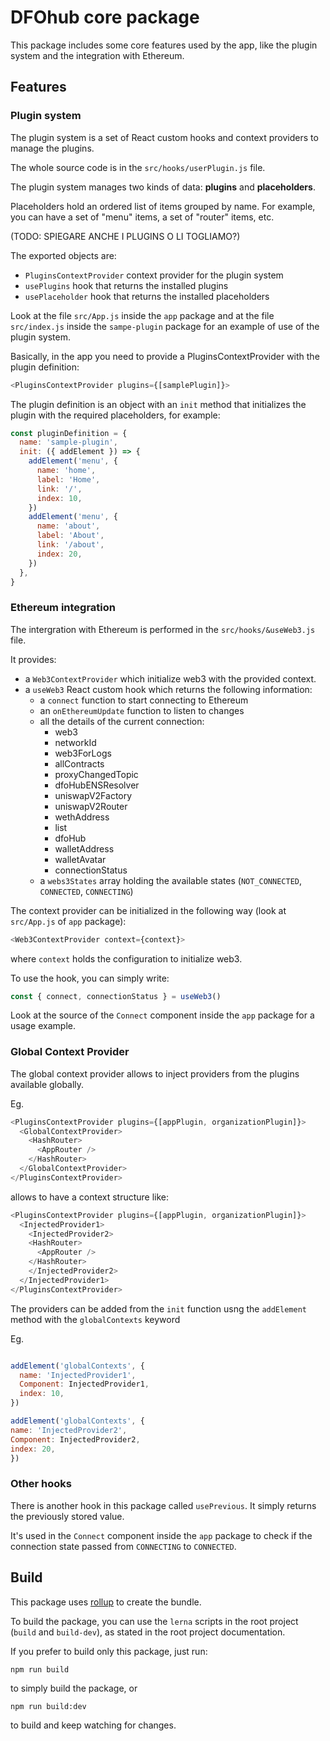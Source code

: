 # DFOhub core package

This package includes some core features used by the app, like the plugin system and the integration with Ethereum.

## Features

### Plugin system

The plugin system is a set of React custom hooks and context providers to manage the plugins.

The whole source code is in the `src/hooks/userPlugin.js` file.

The plugin system manages two kinds of data: **plugins** and **placeholders**.

Placeholders hold an ordered list of items grouped by name. For example, you can have a set of "menu" items, a set of "router" items, etc.

(TODO: SPIEGARE ANCHE I PLUGINS O LI TOGLIAMO?)

The exported objects are:

- `PluginsContextProvider` context provider for the plugin system
- `usePlugins` hook that returns the installed plugins
- `usePlaceholder` hook that returns the installed placeholders

Look at the file `src/App.js` inside the `app` package and at the file `src/index.js` inside the `sampe-plugin` package for an example of use of the plugin system.

Basically, in the app you need to provide a PluginsContextProvider with the plugin definition:

```js
<PluginsContextProvider plugins={[samplePlugin]}>
```

The plugin definition is an object with an `init` method that initializes the plugin with the required placeholders, for example:

```js
const pluginDefinition = {
  name: 'sample-plugin',
  init: ({ addElement }) => {
    addElement('menu', {
      name: 'home',
      label: 'Home',
      link: '/',
      index: 10,
    })
    addElement('menu', {
      name: 'about',
      label: 'About',
      link: '/about',
      index: 20,
    })
  },
}
```

### Ethereum integration

The intergration with Ethereum is performed in the `src/hooks/&useWeb3.js` file.

It provides:

- a `Web3ContextProvider` which initialize web3 with the provided context.
- a `useWeb3` React custom hook which returns the following information:
  - a `connect` function to start connecting to Ethereum
  - an `onEthereumUpdate` function to listen to changes
  - all the details of the current connection:
    - web3
    - networkId
    - web3ForLogs
    - allContracts
    - proxyChangedTopic
    - dfoHubENSResolver
    - uniswapV2Factory
    - uniswapV2Router
    - wethAddress
    - list
    - dfoHub
    - walletAddress
    - walletAvatar
    - connectionStatus
  - a `webs3States` array holding the available states (`NOT_CONNECTED`, `CONNECTED`, `CONNECTING`)

The context provider can be initialized in the following way (look at `src/App.js` of `app` package):

```js
<Web3ContextProvider context={context}>
```

where `context` holds the configuration to initialize web3.

To use the hook, you can simply write:

```js
const { connect, connectionStatus } = useWeb3()
```

Look at the source of the `Connect` component inside the `app` package for a usage example.

### Global Context Provider

The global context provider allows to inject providers from the plugins available globally.

Eg.

```js
<PluginsContextProvider plugins={[appPlugin, organizationPlugin]}>
  <GlobalContextProvider>
    <HashRouter>
      <AppRouter />
    </HashRouter>
  </GlobalContextProvider>
</PluginsContextProvider>
```

allows to have a context structure like:

```js
<PluginsContextProvider plugins={[appPlugin, organizationPlugin]}>
  <InjectedProvider1>
    <InjectedProvider2>
    <HashRouter>
      <AppRouter />
    </HashRouter>
    </InjectedProvider2>
  </InjectedProvider1>
</PluginsContextProvider>
```

The providers can be added from the `init` function usng the `addElement` method with the `globalContexts` keyword

Eg.
```js

addElement('globalContexts', {
  name: 'InjectedProvider1',
  Component: InjectedProvider1,
  index: 10,
})

addElement('globalContexts', {
name: 'InjectedProvider2',
Component: InjectedProvider2,
index: 20,
})
```


### Other hooks

There is another hook in this package called `usePrevious`. It simply returns the previously stored value.

It's used in the `Connect` component inside the `app` package to check if the connection state passed from `CONNECTING` to `CONNECTED`.

## Build

This package uses [rollup](https://rollupjs.org/guide/en/) to create the bundle.

To build the package, you can use the `lerna` scripts in the root project (`build` and `build-dev`), as stated in the root project documentation.

If you prefer to build only this package, just run:

```shell script
npm run build
```

to simply build the package, or

```shell script
npm run build:dev
```

to build and keep watching for changes.
